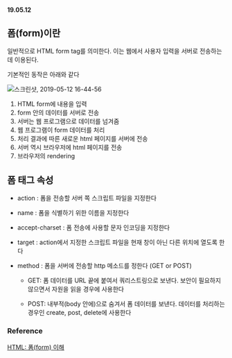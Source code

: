 #### 19.05.12

## 폼(form)이란
일반적으로 HTML form tag를 의미한다. 이는 웹에서 사용자 입력을 서버로 전송하는 데 이용된다.

기본적인 동작은 아래와 같다

![스크린샷, 2019-05-12 16-44-56](https://user-images.githubusercontent.com/38183218/57579333-73226200-74d5-11e9-89e5-11eec73a81a6.png)

1. HTML form에 내용을 입력
2. form 안의 데이터를 서버로 전송
3. 서버는 웹 프로그램으로 데이터를 넘겨줌
4. 웹 프로그램이 form 데이터를 처리
5. 처리 결과에 따른 새로운 html 페이지를 서버에 전송
6. 서버 역시 브라우저에 html 페이지를 전송
7. 브라우저의 rendering

## 폼 태그 속성

- action : 폼을 전송할 서버 쪽 스크립트 파일을 지정한다

- name : 폼을 식별하기 위한 이름을 지정한다

- accept-charset : 폼 전송에 사용할 문자 인코딩을 지정한다

- target : action에서 지정한 스크립트 파일을 현재 창이 아닌 다른 위치에 열도록 한다

- method : 폼을 서버에 전송할 http 메소드를 정한다 (GET or POST)
    - GET: 폼 데이터를 URL 끝에 붙여서 쿼리스트링으로 보낸다. 보안이 필요하지 않으면서 자원을 읽을 경우에 사용한다

    - POST: 내부적(body 안에)으로 숨겨서 폼 데이터를 보낸다. 데이터를 처리하는 경우인 create, post, delete에 사용한다


### Reference

[HTML: 폼(form) 이해](http://www.nextree.co.kr/p8428/)

